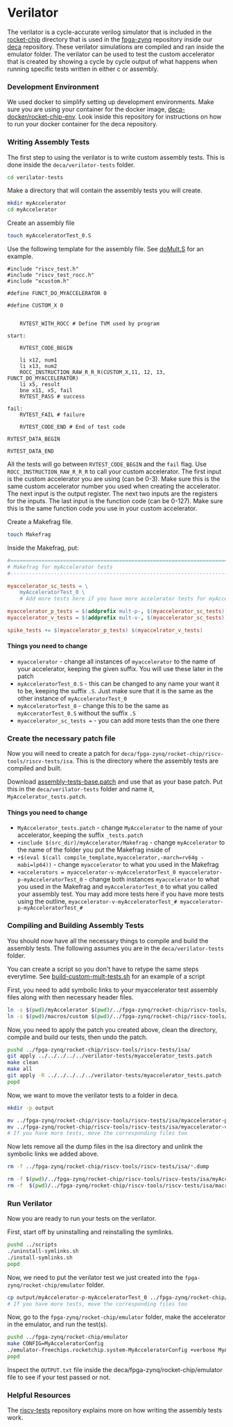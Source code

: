 # Verilator
The verilator is a cycle-accurate verilog simulator that is included in the [rocket-chip](https://github.com/freechipsproject/rocket-chip/tree/7cd3352c3b802c3c50cb864aee828c6106414bb3) directory that is used in the [fpga-zynq](https://github.com/ucb-bar/fpga-zynq) repository inside our [deca](https://ada.csse.rose-hulman.edu/neuroprocessor-group/deca) repository. These verilator simulations are compiled and ran inside the emulator folder. The verilator can be used to test the custom accelerator that is created by showing a cycle by cycle output of what happens when running specific tests written in either c or assembly.

### Development Environment
We used docker to simplify setting up development environments. Make sure you are using your container for the docker image, [deca-docker/rocket-chip-env](https://ada.csse.rose-hulman.edu/neuroprocessor-group/deca-docker/tree/master/rocket-chip-env#running-for-the-first-time). Look inside this repository for instructions on how to run your docker container for the deca repository.

### Writing Assembly Tests
The first step to using the verilator is to write custom assembly tests. This is done inside the `deca/verilator-tests` folder.

```bash
cd verilator-tests
```

Make a directory that will contain the assembly tests you will create.

```bash
mkdir myAccelerator
cd myAccelerator
```

Create an assembly file

```bash
touch myAcceleratorTest_0.S
```

Use the following template for the assembly file. See [doMult.S](mult/doMult.S) for an example.

```assembly
#include "riscv_test.h"
#include "riscv_test_rocc.h"
#include "xcustom.h"

#define FUNCT_DO_MYACCELERATOR 0

#define CUSTOM_X 0


    RVTEST_WITH_ROCC # Define TVM used by program

start:

    RVTEST_CODE_BEGIN

    li x12, num1
    li x13, num2
    ROCC_INSTRUCTION_RAW_R_R_R(CUSTOM_X,11, 12, 13, FUNCT_DO_MYACCELERATOR)
    li x5, result
    bne x11, x5, fail
    RVTEST_PASS # success

fail:
    RVTEST_FAIL # failure

    RVTEST_CODE_END # End of test code

RVTEST_DATA_BEGIN

RVTEST_DATA_END
```

All the tests will go between `RVTEST_CODE_BEGIN` and the `fail` flag. Use `ROCC_INSTRUCTION_RAW_R_R_R` to call your custom accelerator. The first input is the custom accelerator you are using (can be 0-3). Make sure this is the same custom accelerator number you used when creating the accelerator. The next input is the output register. The next two inputs are the registers for the inputs. The last input is the function code (can be 0-127). Make sure this is the same function code you use in your custom accelerator.

Create a Makefrag file.

```bash
touch Makefrag
```

Inside the Makefrag, put:

```Makefile
#=======================================================================
# Makefrag for myAccelerator tests
#-----------------------------------------------------------------------

myaccelerator_sc_tests = \
	myAcceleratorTest_0 \
    # Add more tests here if you have more accelerator tests for myAccelerator

myaccelerator_p_tests = $(addprefix mult-p-, $(myaccelerator_sc_tests))
myaccelerator_v_tests = $(addprefix mult-v-, $(myaccelerator_sc_tests))

spike_tests += $(myaccelerator_p_tests) $(myaccelrator_v_tests)
```

#### Things you need to change
-   `myaccelerator` - change all instances of `myaccelerator` to the name of your accelerator, keeping the given suffix. You will use these later in the patch
-   `myAcceleratorTest_0.S` - this can be changed to any name your want it to be, keeping the suffix `.S`. Just make sure that it is the same as the other instance of `myAcceleratorTest_0`
-   `myAcceleratorTest_0` - change this to be the same as `myAcceratorTest_0.S` without the suffix `.S`
-   `myaccelerator_sc_tests =` - you can add more tests than the one there

### Create the necessary patch file
Now you will need to create a patch for `deca/fpga-zynq/rocket-chip/riscv-tools/riscv-tests/isa`. This is the directory where the assembly tests are compiled and built.

Download [assembly-tests-base.patch](https://ada.csse.rose-hulman.edu/neuroprocessor-group/deca/snippets/26) and use that as your base patch. Put this in the `deca/verilator-tests` folder and name it, `MyAccelerator_tests.patch`.

#### Things you need to change
-   `MyAccelerator_tests.patch` - change `MyAccelerator` to the name of your accelerator, keeping the suffix `_tests.patch`
-   `+include $(src_dir)/myAccelerator/Makefrag` - change `myAccelerator` to the name of the folder you put the Makefrag inside of
-   `+$(eval $(call compile_template,myaccelerator,-march=rv64g -mabi=lp64))` - change `myaccelerator` to what you used in the Makefrag
-   `+accelerators = myaccelerator-v-myAcceleratorTest_0 myaccelerator-p-myAcceleratorTest_0` - change both instances `myaccelerator` to what you used in the Makefrag and `myAcceleratorTest_0` to what you called your assembly test. You may add more tests here if you have more tests using the outline, `myaccelerator-v-myAcceleratorTest_# myaccelerator-p-myAcceleratorTest_#`

### Compiling and Building Assembly Tests
You should now have all the necessary things to compile and build the assembly tests. The following assumes you are in the `deca/verilator-tests` folder.

You can create a script so you don't have to retype the same steps everytime. See [build-custom-mult-tests.sh](../scripts/build-custom-mult-tests.sh) for an example of a script

First, you need to add symbolic links to your myaccelerator test assembly files along with then necessary header files.

```bash
ln -s $(pwd)/myAccelerator $(pwd)/../fpga-zynq/rocket-chip/riscv-tools/riscv-tests/isa/myAccelerator
ln -s $(pwd)/macros/custom $(pwd)/../fpga-zynq/rocket-chip/riscv-tools/riscv-tests/isa/macros/custom
```

Now, you need to apply the patch you created above, clean the directory, compile and build our tests, then undo the patch.

```bash
pushd ../fpga-zynq/rocket-chip/riscv-tools/riscv-tests/isa/
git apply ../../../../../verilator-tests/myaccelerator_tests.patch
make clean
make all
git apply -R ../../../../../verilator-tests/myaccelerator_tests.patch
popd
```

Now, we want to move the verilator tests to a folder in deca.

```bash
mkdir -p output

mv ../fpga-zynq/rocket-chip/riscv-tools/riscv-tests/isa/myaccelerator-p-myAcceleratorTest_0 output
mv ../fpga-zynq/rocket-chip/riscv-tools/riscv-tests/isa/myaccelerator-v-myAcceleratorTest_0 output
# If you have more tests, move the corresponding files too
```

Now lets remove all the dump files in the isa directory and unlink the symbolic links we added above.

```bash
rm -f ../fpga-zynq/rocket-chip/riscv-tools/riscv-tests/isa/*.dump

rm -f $(pwd)/../fpga-zynq/rocket-chip/riscv-tools/riscv-tests/isa/myAccelerator
rm -f  $(pwd)/../fpga-zynq/rocket-chip/riscv-tools/riscv-tests/isa/macros/custom
```

### Run Verilator
Now you are ready to run your tests on the verilator.

First, start off by uninstalling and reinstalling the symlinks.

```bash
pushd ../scripts
./uninstall-symlinks.sh
./install-symlinks.sh
popd
```

Now, we need to put the verilator test we just created into the `fpga-zynq/rocket-chip/emulator` folder.

```bash
cp output/myAccelerator-p-myAcceleratorTest_0 ../fpga-zynq/rocket-chip/emulator
# If you have more tests, move the corresponding files too
```

Now, go to the `fpga-zynq/rocket-chip/emulator` folder, make the accelerator in the emulator, and run the test(s).

```bash
pushd ../fpga-zynq/rocket-chip/emulator
make CONFIG=MyAcceleratorConfig
./emulator-freechips.rocketchip.system-MyAcceleratorConfig +verbose MyAccelerator-p-myAcceleratorTest_0 2> OUTPUT.txt
popd
```

Inspect the `OUTPUT.txt` file inside the deca/fpga-zynq/rocket-chip/emulator file to see if your test passed or not.

### Helpful Resources

The [riscv-tests](https://github.com/riscv/riscv-tests/tree/ba39c5fc2885eb1400d6f9e13ae6c7588c1c1241) repository explains more on how writing the assembly tests work.